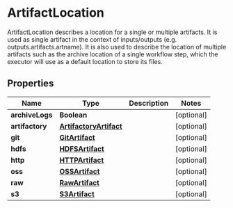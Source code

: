 

# ArtifactLocation

ArtifactLocation describes a location for a single or multiple artifacts. It is used as single artifact in the context of inputs/outputs (e.g. outputs.artifacts.artname). It is also used to describe the location of multiple artifacts such as the archive location of a single workflow step, which the executor will use as a default location to store its files.
## Properties

Name | Type | Description | Notes
------------ | ------------- | ------------- | -------------
**archiveLogs** | **Boolean** |  |  [optional]
**artifactory** | [**ArtifactoryArtifact**](ArtifactoryArtifact.md) |  |  [optional]
**git** | [**GitArtifact**](GitArtifact.md) |  |  [optional]
**hdfs** | [**HDFSArtifact**](HDFSArtifact.md) |  |  [optional]
**http** | [**HTTPArtifact**](HTTPArtifact.md) |  |  [optional]
**oss** | [**OSSArtifact**](OSSArtifact.md) |  |  [optional]
**raw** | [**RawArtifact**](RawArtifact.md) |  |  [optional]
**s3** | [**S3Artifact**](S3Artifact.md) |  |  [optional]



